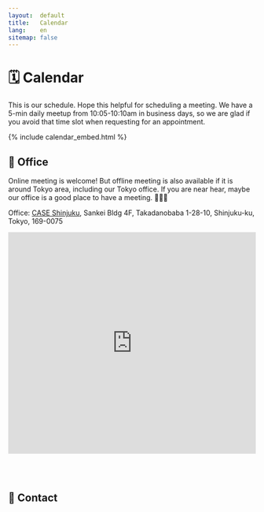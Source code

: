 ```yaml
---
layout:  default
title:   Calendar
lang:    en
sitemap: false
---
```


# 🗓 Calendar

This is our schedule. Hope this helpful for scheduling a meeting. We have a 5-min daily meetup from 10:05-10:10am in business days, so we are glad if you avoid that time slot when requesting for an appointment.

{% include calendar_embed.html %}


## 🏢 Office

Online meeting is welcome! But offline meeting is also available if it is around Tokyo area, including our Tokyo office. If you are near hear, maybe our office is a good place to have a meeting.
 🏢🏃💨

Office: [CASE Shinjuku](http://case-shinjuku.com/english/), Sankei Bldg 4F, Takadanobaba 1-28-10, Shinjuku-ku, Tokyo, 169-0075

<iframe src="https://www.google.com/maps/embed?pb=!1m18!1m12!1m3!1d3239.5695701584677!2d139.70256311535158!3d35.71220838018707!2m3!1f0!2f0!3f0!3m2!1i1024!2i768!4f13.1!3m3!1m2!1s0x60188d3964426561%3A0xb2ef2027d0e385c4!2sYassLab!5e0!3m2!1sja!2sjp!4v1518667098303" width="100%" height="450" frameborder="0" style="border:0" allowfullscreen></iframe>

<br><br>


## 📨 Contact



<div id="contact"></div>
